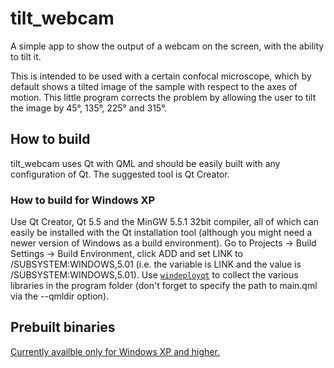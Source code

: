 # tilt_webcam
A simple app to show the output of a webcam on the screen, with the ability to tilt it.

This is intended to be used with a certain confocal microscope, which by default shows a tilted image of the sample with respect to the axes of motion. This little program corrects the problem by allowing the user to tilt the image by 45°, 135°, 225° and 315°.

## How to build

tilt_webcam uses Qt with QML and should be easily built with any configuration of Qt. The suggested tool is Qt Creator.

### How to build for Windows XP
Use Qt Creator, Qt 5.5 and the MinGW 5.5.1 32bit compiler, all of which can easily be installed with the Qt installation tool (although you might need a newer version of Windows as a build environment). Go to Projects -> Build Settings -> Build Environment, click ADD and set LINK to /SUBSYSTEM:WINDOWS,5.01 (i.e. the variable is LINK and the value is /SUBSYSTEM:WINDOWS,5.01). Use [`windeployqt`](https://doc.qt.io/qt-5/windows-deployment.html) to collect the various libraries in the program folder (don't forget to specify the path to main.qml via the --qmldir option).

## Prebuilt binaries

[Currently availble only for Windows XP and higher.](https://github.com/drs251/tilt_webcam/releases/tag/0.1)
